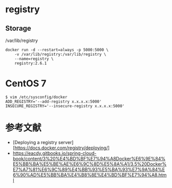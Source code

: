 # registry 
## Storage
/var/lib/registry

```
docker run -d --restart=always -p 5000:5000 \  
	-v /var/lib/registry:/var/lib/registry \ 
	--name=registry \ 
	registry:2.6.1
```





# CentOS 7
```
$ vim /etc/sysconfig/docker
ADD_REGISTRY='--add-registry x.x.x.x:5000'
INSECURE_REGISTRY='--insecure-registry x.x.x.x:5000'
```

# 参考文献
- [Deploying a registry server][https://docs.docker.com/registry/deploying/]
- https://eacdy.gitbooks.io/spring-cloud-book/content/3%20%E4%BD%BF%E7%94%A8Docker%E6%9E%84%E5%BB%BA%E5%BE%AE%E6%9C%8D%E5%8A%A1/3.5%20Docker%E7%A7%81%E6%9C%89%E4%BB%93%E5%BA%93%E7%9A%84%E6%90%AD%E5%BB%BA%E4%B8%8E%E4%BD%BF%E7%94%A8.html

